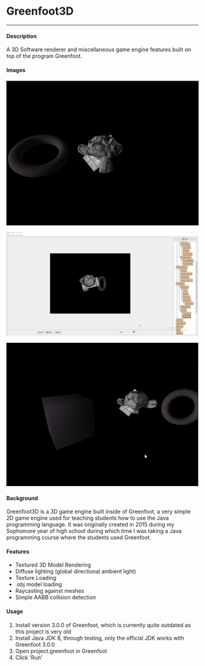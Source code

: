 # Greenfoot3D
-------------

#### Description

A 3D Software renderer and miscellaneous game engine features built on top of the program Greenfoot.

#### Images

![Static Image](images/github/greenfoot_static.png)

![GIF 1](images/github/greenfoot_1.gif)

![GIF 2](images/github/greenfoot_2.gif)

#### Background

Greenfoot3D is a 3D game engine built inside of Greenfoot, a very simple 2D game engine used for teaching students how to use the Java programming language.
It was originally created in 2015 during my Sophomore year of high school during which time I was taking a Java programming course where the students used Greenfoot.

#### Features

- Textured 3D Model Rendering
- Diffuse lighting (global directional ambient light)
- Texture Loading
- .obj model loading
- Raycasting against meshes
- Simple AABB collision detection

#### Usage

1. Install version 3.0.0 of Greenfoot, which is currently quite outdated as this project is very old
2. Install Java JDK 8, through testing, only the official JDK works with Greenfoot 3.0.0
3. Open project.greenfoot in Greenfoot
4. Click 'Run'

